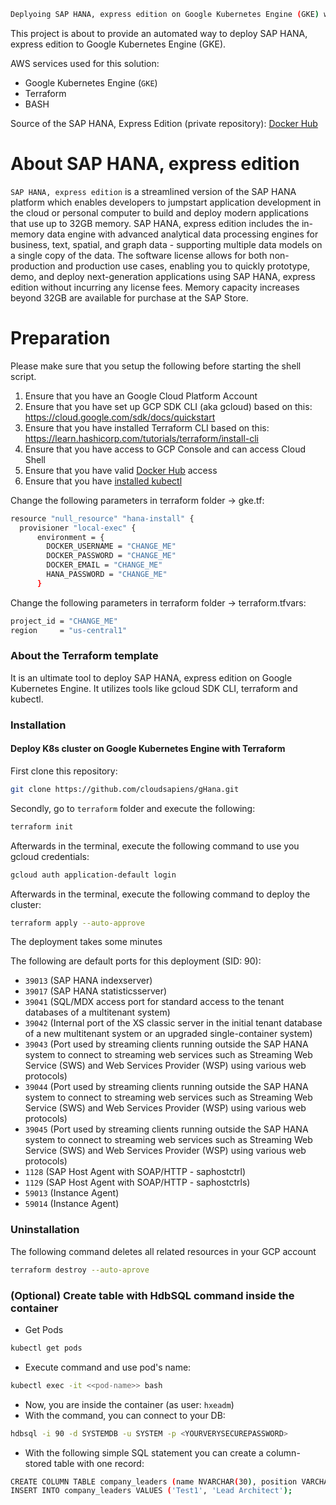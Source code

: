 ```sh
Deplyoing SAP HANA, express edition on Google Kubernetes Engine (GKE) with Terraform
```

This project is about to provide an automated way to deploy SAP HANA, express edition to Google Kubernetes Engine (GKE).

AWS services used for this solution:
  - Google Kubernetes Engine (```GKE```)
  - Terraform
  - BASH

Source of the SAP HANA, Express Edition (private repository):  [Docker Hub](https://hub.docker.com/_/sap-hana-express-edition)

# About SAP HANA, express edition
```SAP HANA, express edition``` is a streamlined version of the SAP HANA platform which enables developers to jumpstart application development in the cloud or personal computer to build and deploy modern applications that use up to 32GB memory. SAP HANA, express edition includes the in-memory data engine with advanced analytical data processing engines for business, text, spatial, and graph data - supporting multiple data models on a single copy of the data. 
The software license allows for both non-production and production use cases, enabling you to quickly prototype, demo, and deploy next-generation applications using SAP HANA, express edition without incurring any license fees. Memory capacity increases beyond 32GB are available for purchase at the SAP Store.

# Preparation

Please make sure that you setup the following before starting the shell script.

1) Ensure that you have an Google Cloud Platform Account
2) Ensure that you have set up GCP SDK CLI (aka gcloud) based on this: https://cloud.google.com/sdk/docs/quickstart
3) Ensure that you have installed Terraform CLI based on this: https://learn.hashicorp.com/tutorials/terraform/install-cli 
4) Ensure that you have access to GCP Console and can access Cloud Shell 
5) Ensure that you have valid [Docker Hub](https://hub.docker.com/) access
6) Ensure that you have [installed kubectl](https://kubernetes.io/docs/tasks/tools/install-kubectl/)

Change the following parameters in terraform folder -> gke.tf:

```sh
resource "null_resource" "hana-install" {
  provisioner "local-exec" {
      environment = {
        DOCKER_USERNAME = "CHANGE_ME"
        DOCKER_PASSWORD = "CHANGE_ME"
        DOCKER_EMAIL = "CHANGE_ME"
        HANA_PASSWORD = "CHANGE_ME"
      }
```

Change the following parameters in terraform folder -> terraform.tfvars:

```sh
project_id = "CHANGE_ME"
region     = "us-central1"
```

### About the Terraform template 

It is an ultimate tool to deploy SAP HANA, express edition on Google Kubernetes Engine. It utilizes tools like gcloud SDK CLI, terraform and kubectl. 

### Installation

#### Deploy K8s cluster on Google Kubernetes Engine with Terraform


First clone this repository: 
```sh
git clone https://github.com/cloudsapiens/gHana.git
```

Secondly, go to ```terraform``` folder and execute the following:
```sh
terraform init
```

Afterwards in the terminal, execute the following command to use you gcloud credentials:
```sh
gcloud auth application-default login
```

Afterwards in the terminal, execute the following command to deploy the cluster:
```sh
terraform apply --auto-approve
```

The deployment takes some minutes

The following are default ports for this deployment (SID: 90):
 - ```39013``` (SAP HANA indexserver)
 - ```39017``` (SAP HANA statisticsserver)
 - ```39041``` (SQL/MDX access port for standard access to the tenant databases of a multitenant system)
 - ```39042``` (Internal port of the XS classic server in the initial tenant database of a new multitenant system or an upgraded single-container system)
 - ```39043``` (Port used by streaming clients running outside the SAP HANA system to connect to streaming web services such as Streaming Web Service (SWS) and Web Services Provider (WSP) using various web protocols)
 - ```39044``` (Port used by streaming clients running outside the SAP HANA system to connect to streaming web services such as Streaming Web Service (SWS) and Web Services Provider (WSP) using various web protocols)
 - ```39045``` (Port used by streaming clients running outside the SAP HANA system to connect to streaming web services such as Streaming Web Service (SWS) and Web Services Provider (WSP) using various web protocols)
 - ```1128``` (SAP Host Agent with SOAP/HTTP - saphostctrl)
 - ```1129``` (SAP Host Agent with SOAP/HTTP - saphostctrls)
 - ```59013``` (Instance Agent)
 - ```59014``` (Instance Agent)

### Uninstallation

The following command deletes all related resources in your GCP account
```sh
terraform destroy --auto-aprove
```


### (Optional) Create table with HdbSQL command inside the container
 - Get Pods
```sh 
kubectl get pods
```
 - Execute command and use pod's name: 
```sh 
kubectl exec -it <<pod-name>> bash
```
 - Now, you are inside the container (as user: ```hxeadm```)
 - With the command, you can connect to your DB: 
``` sh 
hdbsql -i 90 -d SYSTEMDB -u SYSTEM -p <YOURVERYSECUREPASSWORD> 
```
 - With the following simple SQL statement you can create a column-stored table with one record: 

```sh
CREATE COLUMN TABLE company_leaders (name NVARCHAR(30), position VARCHAR(30));
INSERT INTO company_leaders VALUES ('Test1', 'Lead Architect');
```
